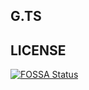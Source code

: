 ## G.TS


## LICENSE
[![FOSSA Status](https://app.fossa.io/api/projects/git%2Bgithub.com%2Fgradii%2Fg.ts.svg?type=large)](https://app.fossa.io/projects/git%2Bgithub.com%2Fgradii%2Fg.ts?ref=badge_large)
